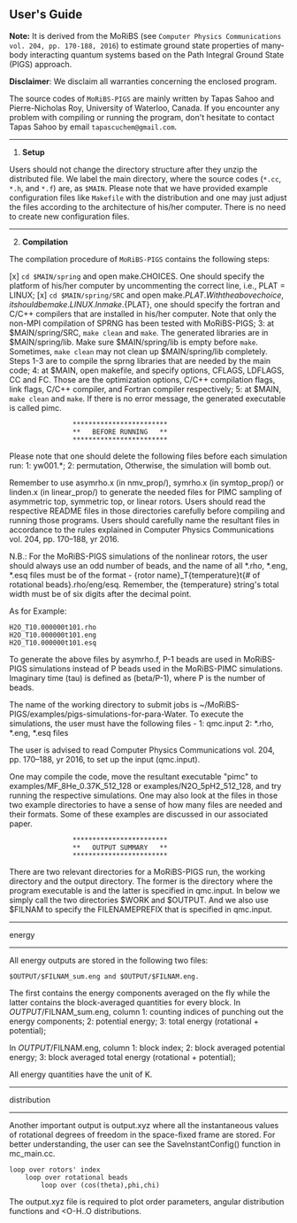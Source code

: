 ## User's Guide

**Note:** It is derived from the MoRiBS (see `Computer Physics Communications vol. 204, pp. 170-188, 2016`) to estimate ground state properties of many-body interacting quantum systems based on the Path Integral Ground State (PIGS) approach.

**Disclaimer**: We disclaim all warranties concerning the enclosed program.

The source codes of `MoRiBS-PIGS` are mainly written by Tapas Sahoo and Pierre-Nicholas Roy, University of Waterloo, Canada. If you encounter any problem with compiling or running the program, don't hesitate to contact Tapas Sahoo by email `tapascuchem@gmail.com`.

----
1. **Setup**

Users should not change the directory structure after they unzip the distributed file. We label the main directory, where the source codes (`*.cc`, `*.h`, and `*.f`) are, as `$MAIN`. Please note that we have provided example configuration files like `Makefile` with the distribution and one may just adjust the files according to the architecture of his/her computer. There is no need to create new configuration files. 

----
2. **Compilation** 

The compilation procedure of `MoRiBS-PIGS` contains the following steps:

  [x] `cd $MAIN/spring` and open make.CHOICES. One should specify the platform of his/her computer by uncommenting the correct line, i.e., PLAT = LINUX;
  [x] `cd $MAIN/spring/SRC` and open make.${PLAT}. With the above choice, it should be make.LINUX. In make.${PLAT}, one should specify the fortran and C/C++ compilers that are installed in his/her computer. Note that only the non-MPI compilation of SPRNG has been tested with MoRiBS-PIGS;
	3: at $MAIN/spring/SRC, `make clean` and `make`. The generated libraries are in $MAIN/spring/lib. Make sure $MAIN/spring/lib is empty before `make`. Sometimes, `make clean` may not clean up $MAIN/spring/lib completely. Steps 1-3 are to compile the sprng libraries that are needed by the main code;
	4: at $MAIN, open makefile, and specify options, CFLAGS, LDFLAGS, CC and FC. Those are the optimization options, C/C++ compilation flags, link flags, C/C++ compiler, and Fortran compiler respectively;
	5: at $MAIN, `make clean` and `make`. If there is no error message, the generated executable is called pimc.


					************************
					**   BEFORE RUNNING   **
					************************

Please note that one should delete the following files before each simulation run:
	1: yw001.*;
	2: permutation,
Otherwise, the simulation will bomb out.

Remember to use asymrho.x (in nmv_prop/), symrho.x (in symtop_prop/) or linden.x (in linear_prop/) to generate the needed files for PIMC sampling of asymmetric top, symmetric top, or linear rotors. Users should read the respective README files in those directories carefully before compiling and running those programs. Users should carefully name the resultant files in accordance to the rules explained in Computer Physics Communications vol. 204, pp. 170–188, yr 2016.

N.B.: For the MoRiBS-PIGS simulations of the nonlinear rotors, the user should always use an odd number of beads, and the name of all *.rho, *.eng, *.esq files must be of the format - {rotor name}_T{temperature}t{# of rotational beads}.rho/eng/esq. Remember, the {temperature} string's total width must be of six digits after the decimal point.

As for Example:

	H2O_T10.000000t101.rho	
	H2O_T10.000000t101.eng
	H2O_T10.000000t101.esq

To generate the above files by asymrho.f, P-1 beads are used in MoRiBS-PIGS simulations instead of P beads used in the MoRiBS-PIMC simulations. Imaginary time (tau) is defined as (beta/P-1), where P is the number of beads.

The name of the working directory to submit jobs is ~/MoRiBS-PIGS/examples/pigs-simulations-for-para-Water. To execute the simulations, the user must have the following files -
	1: qmc.input
	2: *.rho, *.eng, *.esq files

The user is advised to read Computer Physics Communications vol. 204, pp. 170–188, yr 2016, to set up the input (qmc.input).

One may compile the code, move the resultant executable "pimc" to examples/MF_8He_0.37K_512_128 or examples/N2O_5pH2_512_128, and try running the respective simulations. One may also look at the files in those two example directories to have a sense of how many files are needed and their formats. Some of these examples are discussed in our associated paper.

					************************
					**   OUTPUT SUMMARY   **
					************************

There are two relevant directories for a MoRiBS-PIGS run, the working directory and the output directory. The former is the directory where the program executable is and the latter is specified in qmc.input. In below we simply call the two directories $WORK and $OUTPUT. And we also use $FILNAM to specify the FILENAMEPREFIX that is specified in qmc.input.

************
   energy
************
All energy outputs are stored in the following two files:

	$OUTPUT/$FILNAM_sum.eng and $OUTPUT/$FILNAM.eng.

The first contains the energy components averaged on the fly while the latter contains the block-averaged quantities for every block. In $OUTPUT/$FILNAM_sum.eng, column
	1: counting indices of punching out the energy components;
	2: potential energy;
	3: total energy (rotational + potential);

In $OUTPUT/$FILNAM.eng, column
	1: block index;
	2: block averaged potential energy;
	3: block averaged total energy (rotational + potential);

All energy quantities have the unit of K.

*******************
   distribution
*******************

Another important output is output.xyz where all the instantaneous values of rotational degrees of freedom in the space-fixed frame are stored. For better understanding, the user can see the SaveInstantConfig() function in mc_main.cc.

	loop over rotors' index
		loop over rotational beads
			loop over (cos(theta),phi,chi)

The output.xyz file is required to plot order parameters, angular distribution functions and <O-H..O distributions.
 

